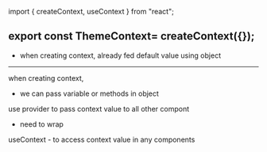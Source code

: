 import { createContext, useContext } from "react";

export const ThemeContext= createContext({});
---------
- when creating context, already fed default value using object 
------------
when creating context,
- we can pass variable or methods in object

use provider to pass context value to all other compont
- need to wrap

useContext - to access context value in any components